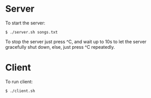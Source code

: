 Server
======

To start the server:

    $ ./server.sh songs.txt

To stop the server just press ^C, and wait up to 10s to let the server
gracefully shut down, else, just press ^C repeatedly.

Client
======

To run client:

    $ ./client.sh
